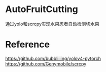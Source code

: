 # AutoFruitCutting
通过yolo和scrcpy实现水果忍者自动检测切水果
# Reference
https://github.com/bubbliiiing/yolov4-pytorch
https://github.com/Genymobile/scrcpy
